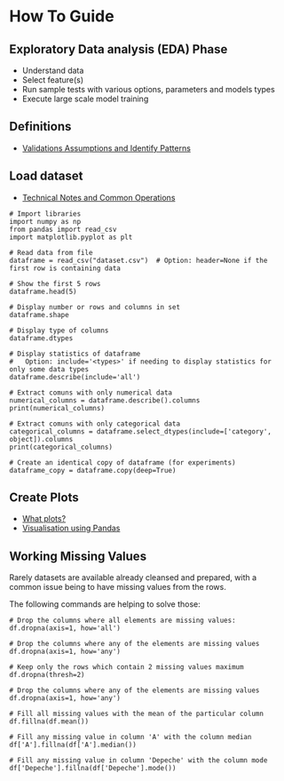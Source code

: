 # How To Guide

## Exploratory Data analysis (EDA) Phase

* Understand data
* Select feature(s)
* Run sample tests with various options, parameters and models types
* Execute large scale model training

## Definitions

* [Validations Assumptions and Identify Patterns](https://www.svds.com/value-exploratory-data-analysis/)

## Load dataset

* [Technical Notes and Common Operations](https://chrisalbon.com/)

```
# Import libraries
import numpy as np
from pandas import read_csv
import matplotlib.pyplot as plt

# Read data from file
dataframe = read_csv("dataset.csv")  # Option: header=None if the first row is containing data

# Show the first 5 rows
dataframe.head(5)

# Display number or rows and columns in set
dataframe.shape

# Display type of columns
dataframe.dtypes

# Display statistics of dataframe
#   Option: include='<types>' if needing to display statistics for only some data types
dataframe.describe(include='all')
```

```
# Extract comuns with only numerical data
numerical_columns = dataframe.describe().columns
print(numerical_columns)
```

```
# Extract comuns with only categorical data
categorical_columns = dataframe.select_dtypes(include=['category', object]).columns
print(categorical_columns)
```

```
# Create an identical copy of dataframe (for experiments)
dataframe_copy = dataframe.copy(deep=True)
```


## Create Plots

* [What plots?](https://towardsdatascience.com/what-plot-why-this-plot-and-why-not-9508a0cb35ea)
* [Visualisation using Pandas](https://machinelearningmastery.com/visualize-machine-learning-data-python-pandas/)


## Working Missing Values

Rarely datasets are available already cleansed and prepared, with a common issue being to have missing values from the rows.

The following commands are helping to solve those:
```
# Drop the columns where all elements are missing values:
df.dropna(axis=1, how='all')

# Drop the columns where any of the elements are missing values
df.dropna(axis=1, how='any')

# Keep only the rows which contain 2 missing values maximum
df.dropna(thresh=2)

# Drop the columns where any of the elements are missing values
df.dropna(axis=1, how='any')

# Fill all missing values with the mean of the particular column
df.fillna(df.mean())

# Fill any missing value in column 'A' with the column median
df['A'].fillna(df['A'].median())

# Fill any missing value in column 'Depeche' with the column mode
df['Depeche'].fillna(df['Depeche'].mode())
```

